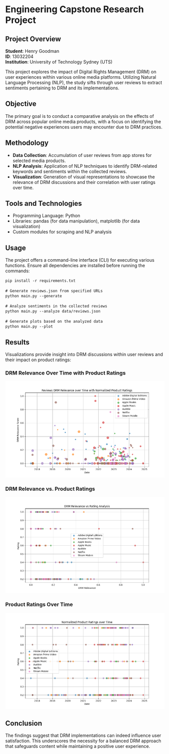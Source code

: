# Engineering Capstone Research Project

## Project Overview

**Student**: Henry Goodman  
**ID**: 13032204  
**Institution**: University of Technology Sydney (UTS)

This project explores the impact of Digital Rights Management (DRM) on user experiences within various online media platforms. Utilizing Natural Language Processing (NLP), the study sifts through user reviews to extract sentiments pertaining to DRM and its implementations.

## Objective

The primary goal is to conduct a comparative analysis on the effects of DRM across popular online media products, with a focus on identifying the potential negative experiences users may encounter due to DRM practices.

## Methodology

- **Data Collection**: Accumulation of user reviews from app stores for selected media products.
- **NLP Analysis**: Application of NLP techniques to identify DRM-related keywords and sentiments within the collected reviews.
- **Visualization**: Generation of visual representations to showcase the relevance of DRM discussions and their correlation with user ratings over time.

## Tools and Technologies

- Programming Language: Python
- Libraries: pandas (for data manipulation), matplotlib (for data visualization)
- Custom modules for scraping and NLP analysis

## Usage

The project offers a command-line interface (CLI) for executing various functions. Ensure all dependencies are installed before running the commands:

```shell
pip install -r requirements.txt

# Generate reviews.json from specified URLs
python main.py --generate

# Analyze sentiments in the collected reviews
python main.py --analyze data/reviews.json

# Generate plots based on the analyzed data
python main.py --plot
```

## Results

Visualizations provide insight into DRM discussions within user reviews and their impact on product ratings:

### DRM Relevance Over Time with Product Ratings
![](/data/graphs/drm_relevance_with_ratings_over_time.png)

### DRM Relevance vs. Product Ratings
![](/data/graphs/drm_relevance_vs_rating.png)

### Product Ratings Over Time
![](/data/graphs/ratings_over_time.png)

## Conclusion

The findings suggest that DRM implementations can indeed influence user satisfaction. This underscores the necessity for a balanced DRM approach that safeguards content while maintaining a positive user experience.